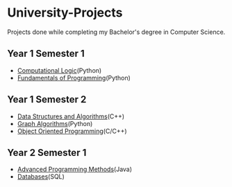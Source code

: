 University-Projects
=====================
Projects done while completing my Bachelor's degree in Computer Science.

Year 1 Semester 1
-----------------
  * [Computational Logic](https://github.com/carinapetcu/University-Projects/tree/main/Computational%20Logic)(Python)
  * [Fundamentals of Programming](https://github.com/carinapetcu/University-Projects/tree/main/Fundamentals%20of%20Programming)(Python)

Year 1 Semester 2
-----------------
  * [Data Structures and Algorithms](https://github.com/carinapetcu/University-Projects/tree/main/Data%20Structures%20and%20Algorithms)(C++) 
  * [Graph Algorithms](https://github.com/carinapetcu/University-Projects/tree/main/Graph%20algorithms)(Python)
  * [Object Oriented Programming](https://github.com/carinapetcu/University-Projects/tree/main/Object%20Oriented%20Programming)(C/C++)
  
Year 2 Semester 1
-----------------
  * [Advanced Programming Methods](https://github.com/carinapetcu/University-Projects/tree/main/Advanced%20Programming%20Methods)(Java)
  * [Databases](https://github.com/carinapetcu/University-Projects/tree/main/Databases)(SQL)
